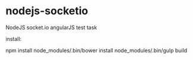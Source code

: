 # nodejs-socketio
NodeJS socket.io angularJS test task


install:

npm install
node_modules/.bin/bower install
node_modules/.bin/gulp build
